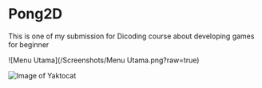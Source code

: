 # Pong2D
 This is one of my submission for Dicoding course about developing  games for beginner
 
 ![Menu Utama](/Screenshots/Menu Utama.png?raw=true)

![Image of Yaktocat](https://octodex.github.com/images/yaktocat.png)


